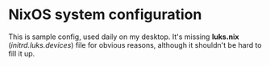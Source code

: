 # NixOS system configuration

This is sample config, used daily on my desktop. It's missing **luks.nix** (_initrd.luks.devices_) file for obvious reasons, although it shouldn't be hard to fill it up.
